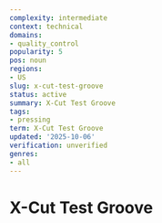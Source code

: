 ```yaml
---
complexity: intermediate
context: technical
domains:
- quality_control
popularity: 5
pos: noun
regions:
- US
slug: x-cut-test-groove
status: active
summary: X-Cut Test Groove
tags:
- pressing
term: X-Cut Test Groove
updated: '2025-10-06'
verification: unverified
genres:
- all
---
```


# X-Cut Test Groove

